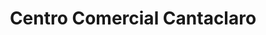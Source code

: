 ---
title: "Centro Comercial Cantaclaro"
url: /valera/centro-comercial-cantaclaro/
shop: Einkaufszentrum
---